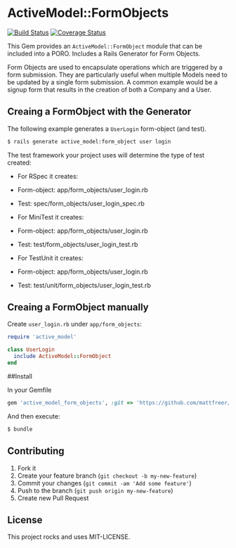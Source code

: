 # ActiveModel::FormObjects

[![Build Status](https://travis-ci.org/mattfreer/active_model_form_objects.png)](https://travis-ci.org/mattfreer/active_model_form_objects)
[![Coverage Status](https://coveralls.io/repos/mattfreer/active_model_form_objects/badge.png?branch=develop)](https://coveralls.io/r/mattfreer/active_model_form_objects?branch=develop)

This Gem provides an `ActiveModel::FormObject` module that can be included into a PORO. Includes a Rails Generator for Form Objects.

Form Objects are used to encapsulate operations which are triggered by a form submission. They are particularly useful when multiple Models need to be updated by a single form submission. A common example would be a signup form that results in the creation of both a Company and a User.

## Creaing a FormObject with the Generator
The following example generates a `UserLogin` form-object (and test).
```bash
$ rails generate active_model:form_object user login
```
The test framework your project uses will determine the type of test created:
* For RSpec it creates:
 * Form-object:  app/form_objects/user_login.rb
 * Test:         spec/form_objects/user_login_spec.rb

* For MiniTest it creates:
 * Form-object:  app/form_objects/user_login.rb
 * Test:         test/form_objects/user_login_test.rb

* For TestUnit it creates:
 * Form-object:  app/form_objects/user_login.rb
 * Test:         test/unit/form_objects/user_login_test.rb

## Creaing a FormObject manually
Create `user_login.rb` under `app/form_objects`:

```ruby
require 'active_model'

class UserLogin
  include ActiveModel::FormObject
end
```

##Install

In your Gemfile
```ruby
gem 'active_model_form_objects', :git => 'https://github.com/mattfreer/active_model_form_objects'
```

And then execute:
````bash
$ bundle
````
## Contributing

1. Fork it
2. Create your feature branch (`git checkout -b my-new-feature`)
3. Commit your changes (`git commit -am 'Add some feature'`)
4. Push to the branch (`git push origin my-new-feature`)
5. Create new Pull Request

## License
This project rocks and uses MIT-LICENSE.

